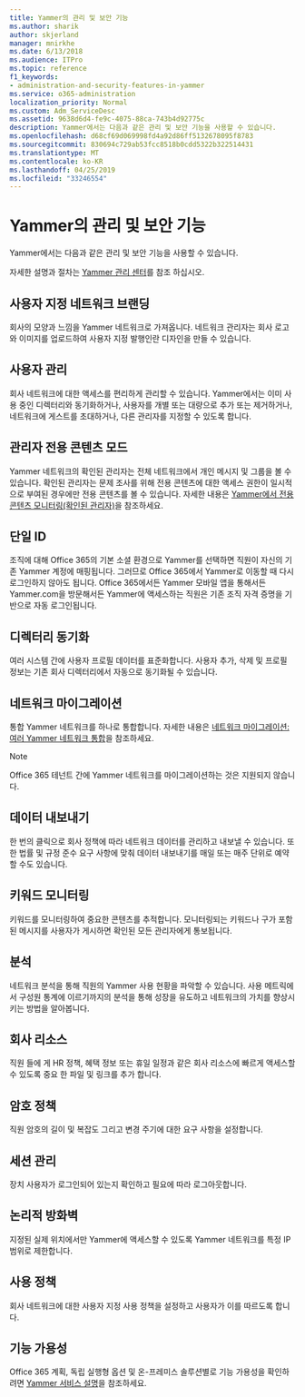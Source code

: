 ```yaml
---
title: Yammer의 관리 및 보안 기능
ms.author: sharik
author: skjerland
manager: mnirkhe
ms.date: 6/13/2018
ms.audience: ITPro
ms.topic: reference
f1_keywords:
- administration-and-security-features-in-yammer
ms.service: o365-administration
localization_priority: Normal
ms.custom: Adm_ServiceDesc
ms.assetid: 9638d6d4-fe9c-4075-88ca-743b4d92775c
description: Yammer에서는 다음과 같은 관리 및 보안 기능을 사용할 수 있습니다.
ms.openlocfilehash: d68cf69d069998fd4a92d86ff5132678095f8783
ms.sourcegitcommit: 830694c729ab53fcc8518b0cdd5322b322514431
ms.translationtype: MT
ms.contentlocale: ko-KR
ms.lasthandoff: 04/25/2019
ms.locfileid: "33246554"
---
```

# <a name="administration-and-security-features-in-yammer"></a>Yammer의 관리 및 보안 기능

Yammer에서는 다음과 같은 관리 및 보안 기능을 사용할 수 있습니다.
  
자세한 설명과 절차는 [Yammer 관리 센터](https://go.microsoft.com/fwlink/?LinkId=869688)를 참조 하십시오.
  
## <a name="custom-network-branding"></a>사용자 지정 네트워크 브랜딩
<a name="bkmk_CustomNetworkBranding"> </a>

회사의 모양과 느낌을 Yammer 네트워크로 가져옵니다. 네트워크 관리자는 회사 로고와 이미지를 업로드하여 사용자 지정 발행인란 디자인을 만들 수 있습니다.
  
## <a name="user-management"></a>사용자 관리
<a name="bkmk_UserManagement"> </a>

회사 네트워크에 대한 액세스를 편리하게 관리할 수 있습니다. Yammer에서는 이미 사용 중인 디렉터리와 동기화하거나, 사용자를 개별 또는 대량으로 추가 또는 제거하거나, 네트워크에 게스트를 초대하거나, 다른 관리자를 지정할 수 있도록 합니다.
  
## <a name="admin-private-content-mode"></a>관리자 전용 콘텐츠 모드
<a name="bkmk_AdminPrivate"> </a>

Yammer 네트워크의 확인된 관리자는 전체 네트워크에서 개인 메시지 및 그룹을 볼 수 있습니다. 확인된 관리자는 문제 조사를 위해 전용 콘텐츠에 대한 액세스 권한이 일시적으로 부여된 경우에만 전용 콘텐츠를 볼 수 있습니다. 자세한 내용은 [Yammer에서 전용 콘텐츠 모니터링(확인된 관리자)](https://go.microsoft.com/fwlink/?LinkId=627479)을 참조하세요.
  
## <a name="single-identity"></a>단일 ID
<a name="bkmk_o365_user_mapping"> </a>

조직에 대해 Office 365의 기본 소셜 환경으로 Yammer를 선택하면 직원이 자신의 기존 Yammer 계정에 매핑됩니다. 그러므로 Office 365에서 Yammer로 이동할 때 다시 로그인하지 않아도 됩니다. Office 365에서든 Yammer 모바일 앱을 통해서든 Yammer.com을 방문해서든 Yammer에 액세스하는 직원은 기존 조직 자격 증명을 기반으로 자동 로그인됩니다.
  
## <a name="directory-synchronization"></a>디렉터리 동기화
<a name="bkmk_DirectorySynchronization"> </a>

여러 시스템 간에 사용자 프로필 데이터를 표준화합니다. 사용자 추가, 삭제 및 프로필 정보는 기존 회사 디렉터리에서 자동으로 동기화될 수 있습니다.
  
## <a name="network-migration"></a>네트워크 마이그레이션
<a name="bkmk_NetworkMigration"> </a>

통합 Yammer 네트워크를 하나로 통합합니다. 자세한 내용은 [네트워크 마이그레이션: 여러 Yammer 네트워크 통합](https://go.microsoft.com/fwlink/?LinkID=617488)을 참조하세요.
  
> [!NOTE]
> Office 365 테넌트 간에 Yammer 네트워크를 마이그레이션하는 것은 지원되지 않습니다. 
  
## <a name="data-export"></a>데이터 내보내기
<a name="bkmk_DataExport"> </a>

한 번의 클릭으로 회사 정책에 따라 네트워크 데이터를 관리하고 내보낼 수 있습니다. 또한 법률 및 규정 준수 요구 사항에 맞춰 데이터 내보내기를 매일 또는 매주 단위로 예약할 수도 있습니다.
  
## <a name="keyword-monitoring"></a>키워드 모니터링
<a name="bkmk_KeywordMonitoring"> </a>

키워드를 모니터링하여 중요한 콘텐츠를 추적합니다. 모니터링되는 키워드나 구가 포함된 메시지를 사용자가 게시하면 확인된 모든 관리자에게 통보됩니다.
  
## <a name="analytics"></a>분석
<a name="bkmk_Analytics"> </a>

네트워크 분석을 통해 직원의 Yammer 사용 현황을 파악할 수 있습니다. 사용 메트릭에서 구성원 통계에 이르기까지의 분석을 통해 성장을 유도하고 네트워크의 가치를 향상시키는 방법을 알아봅니다.
  
## <a name="company-resources"></a>회사 리소스
<a name="bkmk_CompanyResources"> </a>

직원 들에 게 HR 정책, 혜택 정보 또는 휴일 일정과 같은 회사 리소스에 빠르게 액세스할 수 있도록 중요 한 파일 및 링크를 추가 합니다.
  
## <a name="password-policies"></a>암호 정책
<a name="bkmk_PasswordPolicies"> </a>

직원 암호의 길이 및 복잡도 그리고 변경 주기에 대한 요구 사항을 설정합니다.
  
## <a name="session-management"></a>세션 관리
<a name="bkmk_SessionManagement"> </a>

장치 사용자가 로그인되어 있는지 확인하고 필요에 따라 로그아웃합니다.
  
## <a name="logical-firewall"></a>논리적 방화벽
<a name="bkmk_LogicalFirewall"> </a>

지정된 실제 위치에서만 Yammer에 액세스할 수 있도록 Yammer 네트워크를 특정 IP 범위로 제한합니다.
  
## <a name="usage-policy"></a>사용 정책
<a name="bkmk_UsagePolicy"> </a>

회사 네트워크에 대한 사용자 지정 사용 정책을 설정하고 사용자가 이를 따르도록 합니다.
  
## <a name="feature-availability"></a>기능 가용성
<a name="bkmk_UsagePolicy"> </a>

Office 365 계획, 독립 실행형 옵션 및 온-프레미스 솔루션별로 기능 가용성을 확인하려면 [Yammer 서비스 설명](yammer-service-description.md)을 참조하세요.
  

